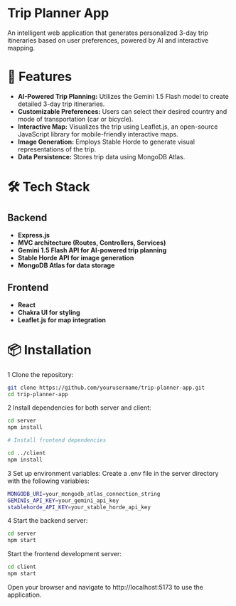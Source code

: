 # Trip Planner App

An intelligent web application that generates personalized 3-day trip itineraries based on user preferences, powered by AI and interactive mapping.

# 🚀 Features

- **AI-Powered Trip Planning:**  Utilizes the Gemini 1.5 Flash model to create detailed 3-day trip itineraries.
- **Customizable Preferences:** Users can select their desired country and mode of transportation (car or bicycle).
- **Interactive Map:** Visualizes the trip using Leaflet.js, an open-source JavaScript library for mobile-friendly interactive maps.
- **Image Generation:** Employs Stable Horde to generate visual representations of the trip.
- **Data Persistence:** Stores trip data using MongoDB Atlas.

# 🛠️ Tech Stack
## Backend

- **Express.js**
- **MVC architecture (Routes, Controllers, Services)**
- **Gemini 1.5 Flash API for AI-powered trip planning**
- **Stable Horde API for image generation**
- **MongoDB Atlas for data storage**

## Frontend

- **React**
- **Chakra UI for styling**
- **Leaflet.js for map integration**

# 📦 Installation

1 Clone the repository:
   ```bash
git clone https://github.com/yourusername/trip-planner-app.git
cd trip-planner-app
   ```

2 Install dependencies for both server and client:
   ```bash
cd server
npm install

# Install frontend dependencies

cd ../client
npm install
   ```

3 Set up environment variables:
Create a .env file in the server directory with the following variables:
   ```bash
MONGODB_URI=your_mongodb_atlas_connection_string
GEMINIs_API_KEY=your_gemini_api_key
stablehorde_API_KEY=your_stable_horde_api_key
   ```

4 Start the backend server:
   ```bash
cd server
npm start
   ```

Start the frontend development server:
   ```bash
cd client
npm start
 ```

Open your browser and navigate to http://localhost:5173 to use the application.

